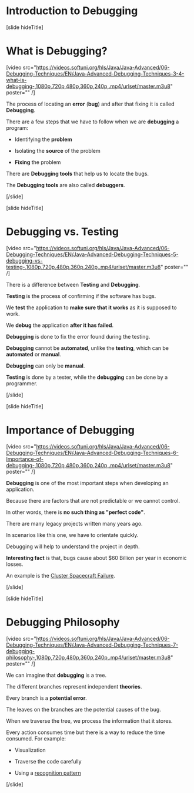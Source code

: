 # Introduction to Debugging

[slide hideTitle]

# What is Debugging?

[video src="https://videos.softuni.org/hls/Java/Java-Advanced/06-Debugging-Techniques/EN/Java-Advanced-Debugging-Techniques-3-4-what-is-debugging-,1080p,720p,480p,360p,240p,.mp4/urlset/master.m3u8" poster="" /]

The process of locating an **error** (**bug**) and after that fixing it is called **Debugging**.

There are a few steps that we have to follow when we are **debugging** a program:

- Identifying the **problem**

- Isolating the **source** of the problem

- **Fixing** the problem

There are **Debugging tools** that help us to locate the bugs.

The **Debugging tools** are also called **debuggers**.

[/slide]

[slide hideTitle]

# Debugging vs. Testing

[video src="https://videos.softuni.org/hls/Java/Java-Advanced/06-Debugging-Techniques/EN/Java-Advanced-Debugging-Techniques-5-debugging-vs-testing-,1080p,720p,480p,360p,240p,.mp4/urlset/master.m3u8" poster="" /]

There is a difference between **Testing** and **Debugging**.

**Testing** is the process of confirming if the software has bugs.

We **test** the application to **make sure that it works** as it is supposed to work.

We **debug** the application **after it has failed**.

**Debugging** is done to fix the error found during the testing.

**Debugging** cannot be **automated**, unlike the **testing**, which can be **automated** or **manual**.

**Debugging** can only be **manual**.

**Testing** is done by a tester, while the **debugging** can be done by a programmer.

[/slide]

[slide hideTitle]

# Importance of Debugging

[video src="https://videos.softuni.org/hls/Java/Java-Advanced/06-Debugging-Techniques/EN/Java-Advanced-Debugging-Techniques-6-Importance-of-debugging-,1080p,720p,480p,360p,240p,.mp4/urlset/master.m3u8" poster="" /]

**Debugging** is one of the most important steps when developing an application.

Because there are factors that are not predictable or we cannot control.

In other words, there is **no such thing as "perfect code"**.

There are many legacy projects written many years ago.

In scenarios like this one, we have to orientate quickly.

Debugging will help to understand the project in depth.

**Interesting fact** is that, bugs cause about $60 Billion per year in economic losses.

An example is the [Cluster Spacecraft Failure](https://en.wikipedia.org/wiki/Cluster_(spacecraft)#Launch_failure).

[/slide]

[slide hideTitle]

# Debugging Philosophy

[video src="https://videos.softuni.org/hls/Java/Java-Advanced/06-Debugging-Techniques/EN/Java-Advanced-Debugging-Techniques-7-debugging-philosophy-,1080p,720p,480p,360p,240p,.mp4/urlset/master.m3u8" poster="" /]

We can imagine that **debugging** is a tree.

The different branches represent independent **theories**.

Every branch is a **potential error**.

The leaves on the branches are the potential causes of the bug.

When we traverse the tree, we process the information that it stores.

Every action consumes time but there is a way to reduce the time consumed. For example:

- Visualization

- Traverse the code carefully

- Using a [recognition pattern](https://en.wikipedia.org/wiki/Pattern_recognition)

[/slide]

